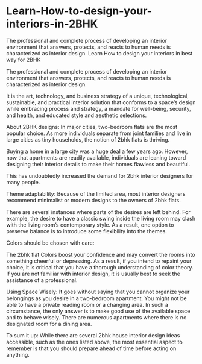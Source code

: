 # Learn-How-to-design-your-interiors-in-2BHK
The professional and complete process of developing an interior environment that answers, protects, and reacts to human needs is characterized as interior design.
Learn How to design your interiors in best way for 2BHK

The professional and complete process of developing an interior environment that answers, protects, and reacts to human needs is characterized as interior design.

It is the art, technology, and business strategy of a unique, technological, sustainable, and practical interior solution that conforms to a space’s design while embracing process and strategy, a mandate for well-being, security, and health, and educated style and aesthetic selections.

 

About 2BHK designs:
In major cities, two-bedroom flats are the most popular choice. As more individuals separate from joint families and live in large cities as tiny households, the notion of 2bhk flats is thriving.

Buying a home in a large city was a huge deal a few years ago. However, now that apartments are readily available, individuals are leaning toward designing their interior details to make their homes flawless and beautiful.

This has undoubtedly increased the demand for 2bhk interior designers for many people.

 

Theme adaptability:
Because of the limited area, most interior designers recommend minimalist or modern designs to the owners of 2bhk flats.

There are several instances where parts of the desires are left behind.
For example, the desire to have a classic swing inside the living room may clash with the living room’s contemporary style.
As a result, one option to preserve balance is to introduce some flexibility into the themes.

 

Colors should be chosen with care:

The 2bhk flat Colors boost your confidence and may convert the rooms into something cheerful or depressing.
As a result, if you intend to repaint your choice, it is critical that you have a thorough understanding of color theory.
If you are not familiar with interior design, it is usually best to seek the assistance of a professional.

 

Using Space Wisely:
It goes without saying that you cannot organize your belongings as you desire in a two-bedroom apartment. You might not be able to have a private reading room or a changing area.
In such a circumstance, the only answer is to make good use of the available space and to behave wisely.
There are numerous apartments where there is no designated room for a dining area.

 

To sum it up:
While there are several 2bhk house interior design ideas accessible, such as the ones listed above, the most essential aspect to remember is that you should prepare ahead of time before acting on anything.




